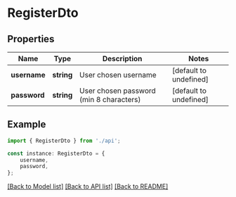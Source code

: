 # RegisterDto


## Properties

Name | Type | Description | Notes
------------ | ------------- | ------------- | -------------
**username** | **string** | User chosen username | [default to undefined]
**password** | **string** | User chosen password (min 8 characters) | [default to undefined]

## Example

```typescript
import { RegisterDto } from './api';

const instance: RegisterDto = {
    username,
    password,
};
```

[[Back to Model list]](../README.md#documentation-for-models) [[Back to API list]](../README.md#documentation-for-api-endpoints) [[Back to README]](../README.md)
